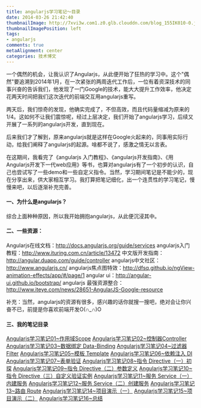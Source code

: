 ```yaml
---
title: angularjs学习笔记～目录
date: 2014-03-26 21:42:40
thumbnailImage: http://7xvi3w.com1.z0.glb.clouddn.com/blog_155IK010-0.jpg
thumbnailImagePosition: left
tags: 
- angularjs
comments: true
metaAlignment: center
categories: 技术博文
---
```

一个偶然的机会，让我认识了Angularjs，从此便开始了狂热的学习中。这个"偶然"要追溯到2014年1月，在一次紧张的两周迭代工作后，一位有着资深技术的同事兴奋的告诉我们，他发现了一门Google的技术，能大大提升工作效率，他决定花两天时间把我们这次迭代的前端交互用angularjs重写。
<!-- more -->
两天后，我们惊奇的发现，他确实完成了，不但高效，而且代码量缩减为原来的1/4。这如何不让我们震惊呢，经过上层决定，我们开始了angularjs学习，后续又开展了一系列的angularjs开发，直到现在。

后来我们才了解到，原来angularjs就是这样在Google火起来的，同事用实际行动，给我们阐释了angularjs的起源。啥都不说了，感激之情无以言表。

在这期间，我看完了《angularjs 入门教程》、《angularjs开发指南》、《用Angularjs开发下一代web应用》等书，也算对angularjs有了一个初步的认识，自己也尝试写了一些demo和一些自定义指令。当然，学习期间笔记是不能少的，现在分享出来，供大家相互学习。我打算把笔记细化，出一个连贯性的学习笔记，慢慢来吧，以后逐渐补充完善。

#### 一、为什么是angularjs？
综合上面种种原因，所以我开始拥抱angularjs，从此便沉浸其中。

#### 二、一些资源：
Angularjs在线文档：http://docs.angularjs.org/guide/services
angularjs入门教程：http://www.ituring.com.cn/article/13472
中文版开发指南：http://angular.duapp.com/guide/controller
angularjs中文社区：http://www.angularjs.cn/
angularjs焦点图特效：http://dfsq.github.io/ngView-animation-effects/app/#/page/1
angular ui：http://angular-ui.github.io/bootstrap/
angularjs 最强资源整合：http://www.iteye.com/news/28651-AngularJS-Google-resource

补充：当然，angularjs的资源有很多，感兴趣的话你就搜一搜吧，绝对会让你兴奋不已，前提是你喜欢前端开发O(∩_∩)O

#### 三、我的笔记目录
[Angularjs学习笔记01~作用域Scope](http://jartto.wang/2014/03/28/angularjs-part-2/)
[Angularjs学习笔记02~控制器Controller](http://jartto.wang/2014/03/29/angularjs-part-3/)
[Angularjs学习笔记03~数据绑定 Data-Binding](http://jartto.wang/2014/04/01/angularjs-part-4/)
[Angularjs学习笔记04~过滤器 Filter](http://jartto.wang/2014/04/20/angularjs-part-6/)
[Angularjs学习笔记05~模板 Template](http://jartto.wang/2014/04/24/angularjs-part-7/)
[Angularjs学习笔记06~依赖注入 DI](http://jartto.wang/2014/04/24/angularjs-part-7/)
[Angularjs学习笔记07~表单验证](http://jartto.wang/2014/04/25/angularjs-part-8/)
[Angularjs学习笔记08~指令 Directive（一）初探](http://jartto.wang/2014/04/28/angularjs-part-9/)
[Angularjs学习笔记09~指令 Directive（二）参数定义](http://jartto.wang/2014/04/28/angularjs-part-10/)
[Angularjs学习笔记10~指令 Directive（三）自定义验证实例](http://jartto.wang/2014/05/03/angularjs-part-11/)
[Angularjs学习笔记11~服务 Service（一）内建服务](http://jartto.wang/2014/05/05/angularjs-part-12/)
[Angularjs学习笔记12~服务 Service（二）创建服务](http://jartto.wang/2014/05/08/angularjs-part-13/)
[Angularjs学习笔记13~路由 Route](http://jartto.wang/2014/05/11/angularjs-part-14/)
[Angularjs学习笔记14~项目演示（一）](http://jartto.wang/2014/05/20/angularjs-part-15/)
[Angularjs学习笔记15~项目演示（二）](http://jartto.wang/2014/05/21/angularjs-part-16/)
[Angularjs学习笔记16~总结](http://jartto.wang/2014/05/25/angularjs-part-17/)












